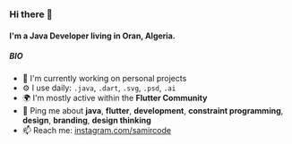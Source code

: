 ### Hi there 👋

#### I'm a Java Developer living in Oran, Algeria.


##### BIO

- 🏢 I'm currently working on personal projects
- ⚙️ I use daily: `.java`, `.dart`, `.svg`, `.psd`, `.ai`
- 🌍 I'm mostly active within the **Flutter Community**
- 💬 Ping me about **java**, **flutter**, **development**, **constraint programming**, **design**, **branding**, **design thinking**
- 📫 Reach me: [instagram.com/samircode](https://www.instagram.com/samircode/)
